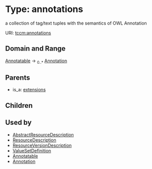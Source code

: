 
# Type: annotations


a collection of tag/text tuples with the semantics of OWL Annotation

URI: [tccm:annotations](https://hotecosystem.org/tccm/annotations)


## Domain and Range

[Annotatable](Annotatable.md) ->  <sub>0..*</sub> [Annotation](Annotation.md)

## Parents

 *  is_a: [extensions](extensions.md)

## Children


## Used by

 * [AbstractResourceDescription](AbstractResourceDescription.md)
 * [ResourceDescription](ResourceDescription.md)
 * [ResourceVersionDescription](ResourceVersionDescription.md)
 * [ValueSetDefinition](ValueSetDefinition.md)
 * [Annotatable](Annotatable.md)
 * [Annotation](Annotation.md)
